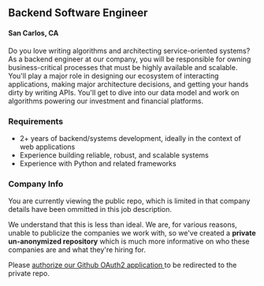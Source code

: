 ## Backend Software Engineer
#### San Carlos, CA

Do you love writing algorithms and architecting service-oriented systems? As a backend engineer at our company, you will be responsible for owning business-critical processes that must be highly available and scalable. You'll play a major role in designing our ecosystem of interacting applications, making major architecture decisions, and getting your hands dirty by writing APIs. You'll get to dive into our data model and work on algorithms powering our investment and financial platforms.

### Requirements
+	2+ years of backend/systems development, ideally in the context of web applications
+	Experience building reliable, robust, and scalable systems
+	Experience with Python and related frameworks

### Company Info
You are currently viewing the public repo, which is limited in that company details have been ommitted in this job description.  
    
We understand that this is less than ideal.  We are, for various reasons, unable to publicize the companies we work with, so we've
created a **private un-anonymized repository** which is much more informative on who these companies are and what they're hiring for.  
    
Please [authorize our Github OAuth2 application ](http://localhost:3000/users/auth/github?job_id=vxbzdgfyda-backend-engineer) to be redirected to the private repo.
